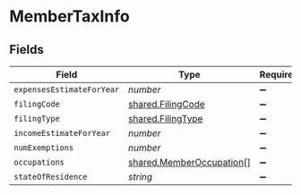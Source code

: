 # MemberTaxInfo


## Fields

| Field                                                                       | Type                                                                        | Required                                                                    | Description                                                                 |
| --------------------------------------------------------------------------- | --------------------------------------------------------------------------- | --------------------------------------------------------------------------- | --------------------------------------------------------------------------- |
| `expensesEstimateForYear`                                                   | *number*                                                                    | :heavy_minus_sign:                                                          | N/A                                                                         |
| `filingCode`                                                                | [shared.FilingCode](../../../sdk/models/shared/filingcode.md)               | :heavy_minus_sign:                                                          | N/A                                                                         |
| `filingType`                                                                | [shared.FilingType](../../../sdk/models/shared/filingtype.md)               | :heavy_minus_sign:                                                          | N/A                                                                         |
| `incomeEstimateForYear`                                                     | *number*                                                                    | :heavy_minus_sign:                                                          | N/A                                                                         |
| `numExemptions`                                                             | *number*                                                                    | :heavy_minus_sign:                                                          | N/A                                                                         |
| `occupations`                                                               | [shared.MemberOccupation](../../../sdk/models/shared/memberoccupation.md)[] | :heavy_minus_sign:                                                          | N/A                                                                         |
| `stateOfResidence`                                                          | *string*                                                                    | :heavy_minus_sign:                                                          | N/A                                                                         |